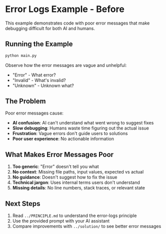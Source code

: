 # Error Logs Example - Before

This example demonstrates code with poor error messages that make debugging difficult for both AI and humans.

## Running the Example

```bash
python main.py
```

Observe how the error messages are vague and unhelpful:
- "Error" - What error?
- "Invalid" - What's invalid?
- "Unknown" - Unknown what?

## The Problem

Poor error messages cause:
- **AI confusion**: AI can't understand what went wrong to suggest fixes
- **Slow debugging**: Humans waste time figuring out the actual issue
- **Frustration**: Vague errors don't guide users to solutions
- **Poor user experience**: No actionable information

## What Makes Error Messages Poor

1. **Too generic**: "Error" doesn't tell you what
2. **No context**: Missing file paths, input values, expected vs actual
3. **No guidance**: Doesn't suggest how to fix the issue
4. **Technical jargon**: Uses internal terms users don't understand
5. **Missing details**: No line numbers, stack traces, or relevant state

## Next Steps

1. Read `../PRINCIPLE.md` to understand the error-logs principle
2. Use the provided prompt with your AI assistant
3. Compare improvements with `../solution/` to see better error messages


